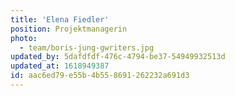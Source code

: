 ```yaml
---
title: 'Elena Fiedler'
position: Projektmanagerin
photo:
  - team/boris-jung-gwriters.jpg
updated_by: 5dafdfdf-476c-4794-be37-54949932513d
updated_at: 1618949387
id: aac6ed79-e55b-4b55-8691-262232a691d3
---
```

